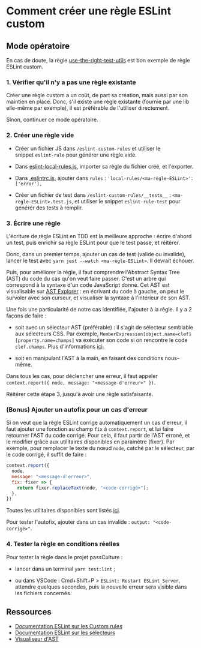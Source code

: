 # Comment créer une règle ESLint custom

## Mode opératoire

En cas de doute, la règle [use-the-right-test-utils](../eslint-custom-rules/use-the-right-test-utils.js) est bon exemple de règle ESLint custom.

### 1. Vérifier qu'il n'y a pas une règle existante

Créer une règle custom a un coût, de part sa création, mais aussi par son maintien en place. Donc, s'il existe une règle existante (fournie par une lib elle-même par exemple), il est préférable de l'utiliser directement.

Sinon, continuer ce mode opératoire.

### 2. Créer une règle vide

- Créer un fichier JS dans `/eslint-custom-rules` et utiliser le snippet `eslint-rule` pour générer une règle vide.

- Dans [eslint-local-rules.js](../eslint-local-rules.js), importer sa règle du fichier créé, et l'exporter.

- Dans [.eslintrc.js](../.eslintrc.js), ajouter dans `rules` : `'local-rules/<ma-règle-ESLint>': ['error'],`

- Créer un fichier de test dans `/eslint-custom-rules/__tests__` : `<ma-règle-ESLint>.test.js`, et utiliser le snippet `eslint-rule-test` pour générer des tests à remplir.

### 3. Écrire une règle

L'écriture de règle ESLint en TDD est la meilleure approche : écrire d'abord un test, puis enrichir sa règle ESLint pour que le test passe, et réitérer.

Donc, dans un premier temps, ajouter un cas de test (valide ou invalide), lancer le test avec `yarn jest --watch <ma-règle-ESLint>`. Il devrait échouer.

Puis, pour améliorer la règle, il faut comprendre l'Abstract Syntax Tree (AST) du code du cas qu'on veut faire passer. C'est un arbre qui correspond à la syntaxe d'un code JavaScript donné. Cet AST est visualisable sur [AST Explorer](https://astexplorer.net/) : en écrivant du code à gauche, on peut le survoler avec son curseur, et visualiser la syntaxe à l'intérieur de son AST.

Une fois une particularité de notre cas identifiée, l'ajouter à la règle. Il y a 2 façons de faire :

- soit avec un sélecteur AST (préférable) : il s'agit de sélecteur semblable aux sélecteurs CSS.
Par exemple, `MemberExpression[object.name=clef][property.name=champs]` va exécuter son code si on rencontre le code `clef.champs`.
Plus d'informations [ici](https://eslint.org/docs/latest/extend/selectors#what-syntax-can-selectors-have).

- soit en manipulant l'AST à la main, en faisant des conditions nous-même.

Dans tous les cas, pour déclencher une erreur, il faut appeler `context.report({ node, message: "<message-d'erreur>" })`.

Réitérer cette étape 3, jusqu'à avoir une règle satisfaisante.

### (Bonus) Ajouter un autofix pour un cas d'erreur

Si on veut que la règle ESLint corrige automatiquement un cas d'erreur, il faut ajouter une fonction au champ `fix` à `context.report`, et lui faire retourner l'AST du code corrigé. Pour cela, il faut partir de l'AST erroné, et le modifier grâce aux utilitaires disponibles en paramètre (fixer). Par exemple, pour remplacer le texte du nœud `node`, catché par le sélecteur, par le code corrigé, il suffit de faire :

```js
context.report({
  node,
  message: "<message-d'erreur>",
  fix: fixer => {
    return fixer.replaceText(node, "<code-corrigé>");
  },
})
```

Toutes les utilitaires disponibles sont listés [ici](https://eslint.org/docs/latest/extend/custom-rules#applying-fixes).

Pour tester l'autofix, ajouter dans un cas invalide : `output: "<code-corrigé>"`.

### 4. Tester la règle en conditions réelles

Pour tester la règle dans le projet passCulture :

- lancer dans un terminal `yarn test:lint` ;

- ou dans VSCode : Cmd+Shift+P > `ESLint: Restart ESLint Server`, attendre quelques secondes, puis la nouvelle erreur sera visible dans les fichiers concernés.

## Ressources

- [Documentation ESLint sur les Custom rules](https://eslint.org/docs/latest/extend/custom-rules)
- [Documentation ESLint sur les sélecteurs](https://eslint.org/docs/latest/extend/selectors)
- [Visualiseur d'AST](https://astexplorer.net/)
